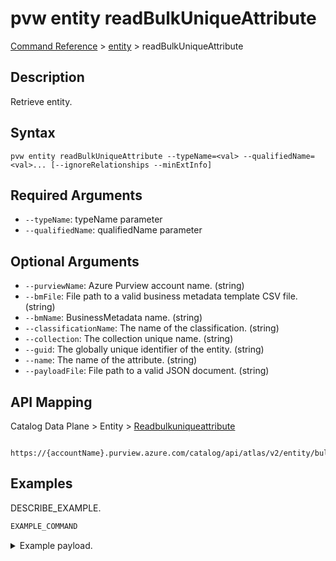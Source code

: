 # pvw entity readBulkUniqueAttribute
[Command Reference](../../../README.md#command-reference) > [entity](./main.md) > readBulkUniqueAttribute

## Description
Retrieve entity.

## Syntax
```
pvw entity readBulkUniqueAttribute --typeName=<val> --qualifiedName=<val>... [--ignoreRelationships --minExtInfo]
```

## Required Arguments
- `--typeName`: typeName parameter
- `--qualifiedName`: qualifiedName parameter

## Optional Arguments
- `--purviewName`: Azure Purview account name. (string)
- `--bmFile`: File path to a valid business metadata template CSV file. (string)
- `--bmName`: BusinessMetadata name. (string)
- `--classificationName`: The name of the classification. (string)
- `--collection`: The collection unique name. (string)
- `--guid`: The globally unique identifier of the entity. (string)
- `--name`: The name of the attribute. (string)
- `--payloadFile`: File path to a valid JSON document. (string)

## API Mapping
Catalog Data Plane > Entity > [Readbulkuniqueattribute]()
```
 https://{accountName}.purview.azure.com/catalog/api/atlas/v2/entity/bulk
```

## Examples
DESCRIBE_EXAMPLE.
```powershell
EXAMPLE_COMMAND
```
<details><summary>Example payload.</summary>
<p>

```json
PASTE_JSON_HERE
```
</p>
</details>